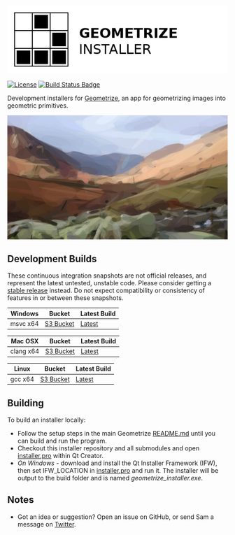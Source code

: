 [![Geometrize Installer Logo](https://github.com/Tw1ddle/geometrize-installer/blob/master/screenshots/geometrize_installer_logo.png?raw=true "Geometrize installer logo")](https://www.geometrize.co.uk/)

[![License](https://img.shields.io/badge/License-GPL%20v3-blue.svg?style=flat-square)](https://github.com/Tw1ddle/geometrize-installer/blob/master/LICENSE)
[![Build Status Badge](https://ci.appveyor.com/api/projects/status/github/Tw1ddle/geometrize-installer)](https://ci.appveyor.com/project/Tw1ddle/geometrize-installer)

Development installers for [Geometrize](https://www.geometrize.co.uk/), an app for geometrizing images into geometric primitives.

[![Geometrized Borrowdale](https://github.com/Tw1ddle/geometrize-installer/blob/master/screenshots/borrowdale.png?raw=true "Geometrized Borrowdale in Autumn, 350 rotated ellipses")](https://www.geometrize.co.uk/)

## Development Builds

These continuous integration snapshots are not official releases, and represent the latest untested, unstable code. Please consider getting a [stable release](https://www.geometrize.co.uk/) instead. Do not expect compatibility or consistency of features in or between these snapshots.

| Windows       | Bucket  | Latest Build
| ------------- | ------- | --------
| msvc x64      | [S3 Bucket](https://s3.amazonaws.com/geometrize-installer-bucket/index.html?breadcrumb=windows%2Fmsvc_windows%2F) | [Latest](https://s3.amazonaws.com/geometrize-installer-bucket/index.html?breadcrumb=windows%2Fmsvc_windows%2F&dl_latest=true)

| Mac OSX       | Bucket  | Latest Build
| ------------- | ------- | --------
| clang x64     | [S3 Bucket](https://s3.amazonaws.com/geometrize-installer-bucket/index.html?breadcrumb=osx%2F) | [Latest](https://s3.amazonaws.com/geometrize-installer-bucket/index.html?breadcrumb=osx%2F&dl_latest=true)

| Linux         | Bucket  | Latest Build
| ------------- | ------- | --------
| gcc x64       | [S3 Bucket](https://s3.amazonaws.com/geometrize-installer-bucket/index.html?breadcrumb=linux%2F) | [Latest](https://s3.amazonaws.com/geometrize-installer-bucket/index.html?breadcrumb=linux%2F&dl_latest=true)

## Building

To build an installer locally:

 * Follow the setup steps in the main Geometrize [README.md](https://github.com/Tw1ddle/geometrize/blob/master/README.md) until you can build and run the program.
 * Checkout this installer repository and all submodules and open [installer.pro](https://github.com/Tw1ddle/geometrize-installer/blob/master/installer.pro) within Qt Creator.
 * *On Windows* - download and install the Qt Installer Framework (IFW), then set IFW_LOCATION in [installer.pro](https://github.com/Tw1ddle/geometrize-installer/blob/master/installer.pro) and run it. The installer will be output to the build folder and is named *geometrize_installer.exe*.

## Notes
 * Got an idea or suggestion? Open an issue on GitHub, or send Sam a message on [Twitter](https://twitter.com/Sam_Twidale).